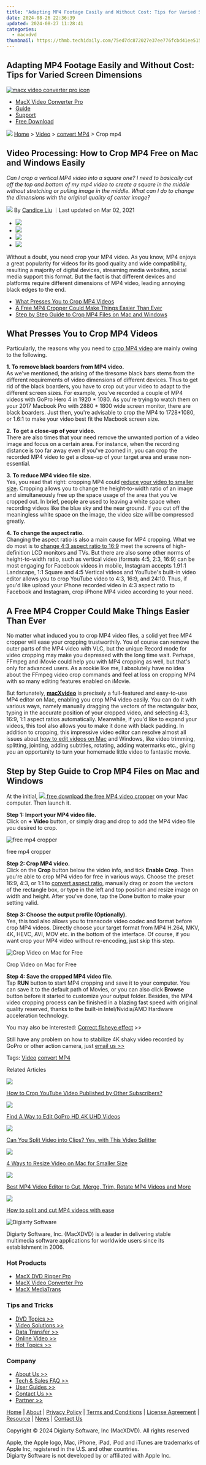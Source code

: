 ```yaml
---
title: "Adapting MP4 Footage Easily and Without Cost: Tips for Varied Screen Dimensions"
date: 2024-08-26 22:36:39
updated: 2024-08-27 11:28:41
categories:
  - macxdvd
thumbnail: https://thmb.techidaily.com/75ed7dc872027e37ee776fcbd41ee515ad71f0c8336694d98304c7450ff8c427.png
---
```


## Adapting MP4 Footage Easily and Without Cost: Tips for Varied Screen Dimensions

[![macx video converter pro icon](https://www.macxdvd.com/video-editing/../image-style/new-seo/icon11.png)](https://tools.techidaily.com/macxdvd/products/)

* [MacX Video Converter Pro](https://tools.techidaily.com/macxdvd/products/)
* [Guide](https://tools.techidaily.com/macxdvd/products/)
* [Support](https://tools.techidaily.com/macxdvd/products/)
* [Free Download](https://tools.techidaily.com/macxdvd/products/)



![](https://www.macxdvd.com/video-editing/../image-style/new-seo/icon7.png) [Home](https://tools.techidaily.com/macxdvd/products/) \> [Video](https://tools.techidaily.com/macxdvd/products/) \> [convert MP4](https://tools.techidaily.com/macxdvd/products/) \> Crop mp4

## Video Processing: How to Crop MP4 Free on Mac and Windows Easily



_Can I crop a vertical MP4 video into a square one? I need to basically cut off the top and bottom of my mp4 video to create a square in the middle without stretching or pulling image in the middle. What can I do to change the dimensions with the original quality of center image?_

![](https://www.macxdvd.com/video-editing/../image-style/new-seo/icon6.png) By [Candice Liu](https://www.linkedin.com/in/candice-liu-444483a3/) ｜Last updated on Mar 02, 2021

* [![](https://www.macxdvd.com/video-editing/../image-style/new-seo/share-fa.jpg)](https://www.facebook.com/sharer/sharer.php?u=https://www.macxdvd.com/video-editing/how-to-crop-mp4-free.htm)
* [![](https://www.macxdvd.com/video-editing/../image-style/new-seo/share-tw.jpg)](https://twitter.com/intent/tweet?url=https://www.macxdvd.com/video-editing/how-to-crop-mp4-free.htm)
* [![](https://www.macxdvd.com/video-editing/../image-style/new-seo/share-email.jpg)](https://www.macxdvd.com/video-editing/mailto:info@example.com?&subject=&body=https://www.macxdvd.com/video-editing/how-to-crop-mp4-free.htm)
* [![](https://www.macxdvd.com/video-editing/../image-style/new-seo/share-in.jpg)](https://www.linkedin.com/shareArticle?mini=true&url=https://www.macxdvd.com/video-editing/how-to-crop-mp4-free.htm&title=&summary=https://www.macxdvd.com/video-editing/how-to-crop-mp4-free.htm&source=)

Without a doubt, you need crop your MP4 video. As you know, MP4 enjoys a great popularity for videos for its good quality and wide compatibility, resulting a majority of digital devices, streaming media websites, social media support this format. But the fact is that different devices and platforms require different dimensions of MP4 video, leading annoying black edges to the end.

* [What Presses You to Crop MP4 Videos](https://tools.techidaily.com/macxdvd/products/)
* [A Free MP4 Cropper Could Make Things Easier Than Ever](https://tools.techidaily.com/macxdvd/products/)
* [Step by Step Guide to Crop MP4 Files on Mac and Windows](https://tools.techidaily.com/macxdvd/products/)

## What Presses You to Crop MP4 Videos

Particularly, the reasons why you need to [crop MP4 video](https://tools.techidaily.com/macxdvd/products/) are mainly owing to the following.

**1\. To remove black boarders from MP4 video.**   
As we've mentioned, the arising of the tiresome black bars stems from the different requirements of video dimensions of different devices. Thus to get rid of the black boarders, you have to crop out your video to adapt to the different screen sizes. For example, you've recorded a couple of MP4 videos with GoPro Hero 4 in 1920 \* 1080\. As you're trying to watch them on your 2017 Macbook Pro with 2880 \* 1800 wide screen monitor, there are black boarders. Just then, you're advisable to crop the MP4 to 1728\*1080, or 1.6:1 to make your video best fit the Macbook screen size. 

**2\. To get a close-up of your video.**   
There are also times that your need remove the unwanted portion of a video image and focus on a certain area. For instance, when the recording distance is too far away even if you've zoomed in, you can crop the recorded MP4 video to get a close-up of your target area and erase non-essential. 

**3\. To reduce MP4 video file size.**   
Yes, you read that right: cropping MP4 could [reduce your video to smaller size](https://tools.techidaily.com/macxdvd/products/). Cropping allows you to change the height-to-width ratio of an image and simultaneously free up the space usage of the area that you've cropped out. In brief, people are used to leaving a white space when recording videos like the blue sky and the near ground. If you cut off the meaningless white space on the image, the video size will be compressed greatly. 

**4\. To change the aspect ratio.**   
Changing the aspect ratio is also a main cause for MP4 cropping. What we do most is to [change 4:3 aspect ratio to 16:9](https://tools.techidaily.com/macxdvd/products/) meet the screens of high-definition LCD monitors and TVs. But there are also some other norms of height-to-width ratio, such as vertical video (formats 4:5, 2:3, 16:9) can be most engaging for Facebook videos in mobile, Instagram accepts 1.91:1 Landscape, 1:1 Square and 4:5 Vertical videos and YouTube's built-in video editor allows you to crop YouTube video to 4:3, 16:9, and 24:10\. Thus, if you'd like upload your iPhone recorded video in 4:3 aspect ratio to Facebook and Instagram, crop iPhone MP4 video according to your need. 

## A Free MP4 Cropper Could Make Things Easier Than Ever 

No matter what induced you to crop MP4 video files, a solid yet free MP4 cropper will ease your cropping trustworthily. You of course can remove the outer parts of the MP4 video with VLC, but the unique Record mode for video cropping may make you depressed with the long time wait. Perhaps, FFmpeg and iMovie could help you with MP4 cropping as well, but that's only for advanced users. As a rookie like me, I absolutely have no idea about the FFmpeg video crop commands and feel at loss on cropping MP4 with so many editing features enabled on iMovie. 

But fortunately, [**macXvideo**](https://tools.techidaily.com/macxdvd/products/) is precisely a full-featured and easy-to-use MP4 editor on Mac, enabling you crop MP4 video easily. You can do it with various ways, namely manually dragging the vectors of the rectangular box, typing in the accurate position of your cropped video, and selecting 4:3, 16:9, 1:1 aspect ratios automatically. Meanwhile, if you'd like to expand your videos, this tool also allows you to make it done with black padding. In addition to cropping, this impressive video editor can resolve almost all issues about [how to edit videos on Mac](https://tools.techidaily.com/macxdvd/products/) and Windows, like video trimming, splitting, jointing, adding subtitles, rotating, adding watermarks etc., giving you an opportunity to turn your homemade little video to fantastic movie. 

## Step by Step Guide to Crop MP4 Files on Mac and Windows

At the initial, [![](https://www.macxdvd.com/video-editing/../seoimage/download-icon-step.png) free download the free MP4 video cropper](https://tools.techidaily.com/macxdvd/products/) on your Mac computer. Then launch it. 

**Step 1: Import your MP4 video file.**   
 Click on **\+ Video** button, or simply drag and drop to add the MP4 video file you desired to crop. 

![free mp4 cropper](https://www.macxdvd.com/video-editing/../macxvideo/step-image/transcode-video-700.jpg) 

free mp4 cropper

**Step 2: Crop MP4 video.**   
Click on the **Crop** button below the video info, and tick **Enable Crop**. Then you're able to crop MP4 video for free in various ways. Choose the preset 16:9, 4:3, or 1:1 to [convert aspect ratio](https://tools.techidaily.com/macxdvd/products/), manually drag or zoom the vectors of the rectangle box, or type in the left and top position and resize image on width and height. After you've done, tap the Done button to make your setting valid. 

**Step 3: Choose the output profile (Optionally).**   
Yes, this tool also allows you to transcode video codec and format before crop MP4 videos. Directly choose your target format from MP4 H.264, MKV, 4K, HEVC, AVI, MOV etc. in the bottom of the interface. Of course, if you want crop your MP4 video without re-encoding, just skip this step. 

![Crop Video on Mac for Free](https://www.macxdvd.com/video-editing/../macxvideo/step-image/crop-700.jpg) 

Crop Video on Mac for Free

**Step 4: Save the cropped MP4 video file.**   
Tap **RUN** button to start MP4 cropping and save it to your computer. You can save it to the default path of Movies, or you can also click **Browse** button before it started to customize your output folder. Besides, the MP4 video cropping process can be finished in a blazing fast speed with original quality reserved, thanks to the built-in Intel/Nvidia/AMD Hardware acceleration technology. 

You may also be interested: [Correct fisheye effect](https://tools.techidaily.com/macxdvd/products/) \>>

Still have any problem on how to stabilize 4K shaky video recorded by GoPro or other action camera, just [email us >>](https://tools.techidaily.com/macxdvd/products/)

Tags: [Video](https://tools.techidaily.com/macxdvd/products/) [convert MP4](https://tools.techidaily.com/macxdvd/products/) 



Related Articles

![](https://www.macxdvd.com/video-editing/../image-style/new-seo/pic7.jpg)

[How to Crop YouTube Video Published by Other Subscribers?](https://tools.techidaily.com/macxdvd/products/) 

![](https://www.macxdvd.com/video-editing/../image-style/new-seo/pic6.jpg)

[Find A Way to Edit GoPro HD 4K UHD Videos](https://tools.techidaily.com/macxdvd/products/) 

![](https://www.macxdvd.com/video-editing/../image-style/new-seo/pic5.jpg)

[Can You Split Video into Clips? Yes, with This Video Splitter](https://tools.techidaily.com/macxdvd/products/) 

![](https://www.macxdvd.com/video-editing/../image-style/new-seo/pic4.jpg)

[4 Ways to Resize Video on Mac for Smaller Size](https://tools.techidaily.com/macxdvd/products/) 

![](https://www.macxdvd.com/video-editing/../image-style/new-seo/pic3.jpg)

[Best MP4 Video Editor to Cut, Merge, Trim, Rotate MP4 Videos and More](https://tools.techidaily.com/macxdvd/products/) 

![](https://www.macxdvd.com/video-editing/../image-style/new-seo/pic2.jpg)

[How to split and cut MP4 videos with ease](https://tools.techidaily.com/macxdvd/products/) 



![Digiarty Software](https://www.macxdvd.com/video-editing/../icon/logo.png) 

Digiarty Software, Inc. (MacXDVD) is a leader in delivering stable multimedia software applications for worldwide users since its establishment in 2006.

### Hot Products

* [MacX DVD Ripper Pro](https://tools.techidaily.com/macxdvd/products/)
* [MacX Video Converter Pro](https://tools.techidaily.com/macxdvd/products/)
* [MacX MediaTrans](https://tools.techidaily.com/macxdvd/products/)

### Tips and Tricks

* [DVD Topics >>](https://tools.techidaily.com/macxdvd/products/)
* [Video Solutions >>](https://tools.techidaily.com/macxdvd/products/)
* [Data Transfer >>](https://tools.techidaily.com/macxdvd/products/)
* [Online Video >>](https://tools.techidaily.com/macxdvd/products/)
* [Hot Topics >>](https://tools.techidaily.com/macxdvd/products/)

### Company

* [About Us >>](https://tools.techidaily.com/macxdvd/products/)
* [Tech & Sales FAQ >>](https://tools.techidaily.com/macxdvd/products/)
* [User Guides >>](https://tools.techidaily.com/macxdvd/products/)
* [Contact Us >>](https://tools.techidaily.com/macxdvd/products/)
* [Partner >>](https://tools.techidaily.com/macxdvd/products/)



[Home](https://tools.techidaily.com/macxdvd/products/) | [About](https://tools.techidaily.com/macxdvd/products/) | [Privacy Policy](https://tools.techidaily.com/macxdvd/products/) | [Terms and Conditions](https://tools.techidaily.com/macxdvd/products/) | [License Agreement](https://tools.techidaily.com/macxdvd/products/) | [Resource](https://tools.techidaily.com/macxdvd/products/) | [News](https://tools.techidaily.com/macxdvd/products/) | [Contact Us](https://tools.techidaily.com/macxdvd/products/)

Copyright © 2024 Digiarty Software, Inc (MacXDVD). All rights reserved

Apple, the Apple logo, Mac, iPhone, iPad, iPod and iTunes are trademarks of Apple Inc, registered in the U.S. and other countries.  
Digiarty Software is not developed by or affiliated with Apple Inc.

<ins class="adsbygoogle"
     style="display:block"
     data-ad-format="autorelaxed"
     data-ad-client="ca-pub-7571918770474297"
     data-ad-slot="1223367746"></ins>



<ins class="adsbygoogle"
     style="display:block"
     data-ad-client="ca-pub-7571918770474297"
     data-ad-slot="8358498916"
     data-ad-format="auto"
     data-full-width-responsive="true"></ins>
